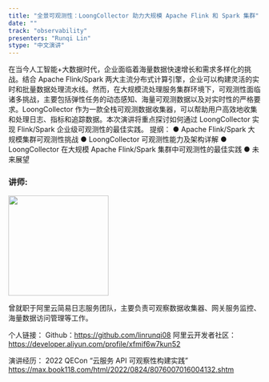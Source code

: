 ```yaml
---
title: "全景可观测性：LoongCollector 助力大规模 Apache Flink 和 Spark 集群"
date: ""
track: "observability"
presenters: "Runqi Lin"
stype: "中文演讲"
--- 
```


在当今人工智能+大数据时代，企业面临着海量数据快速增长和需求多样化的挑战。结合 Apache Flink/Spark 两大主流分布式计算引擎，企业可以构建灵活的实时和批量数据处理流水线。然而，在大规模流处理服务集群环境下，可观测性面临诸多挑战，主要包括弹性任务的动态感知、海量可观测数据以及对实时性的严格要求。LoongCollector 作为一款全栈可观测数据收集器，可以帮助用户高效地收集和处理日志、指标和追踪数据。本次演讲将重点探讨如何通过 LoongCollector 实现 Flink/Spark 企业级可观测性的最佳实践。
提纲：
● Apache Flink/Spark 大规模集群可观测性挑战
● LoongCollector 可观测性能力及架构详解
● LoongCollector 在大规模 Apache Flink/Spark 集群中可观测性的最佳实践
● 未来展望

### 讲师:

<img src="https://sessionize.com/image/56ef-400o400o1-XytGZCfxa3CMsDEHvoHNHJ.JPG" width="200" /><br/>

曾就职于阿里云简易日志服务团队，主要负责可观察数据收集器、网关服务监控、海量数据访问管理等工作。

个人链接：
Github：https://github.com/linrunqi08
阿里云开发者社区：https://developer.aliyun.com/profile/xfmif6w7kun52

演讲经历：
2022 QECon “云服务 API 可观察性构建实践” https://max.book118.com/html/2022/0824/8076007016004132.shtm